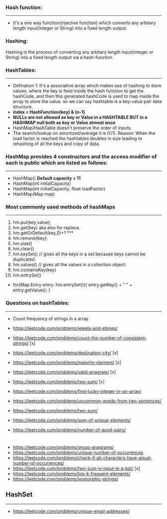 ### Hash function: 
-------------------------------------------------------------------------------------------------
-   It's a one way function(injective function) which converts any arbitary length input(integer or String) into a fixed length output.

### Hashing:
Hashing is the process of converting any arbitary length input(integer or String) into a fixed length output via a hash-function


### HashTables:
-------------------------------------------------------------------------------------------------
-   Defination 1: It's a associative array which makes use of hashing to store values, where the key is feed inside the hash function to get the hashCode, and then this generated hashCode is used to map inside the array to store the value. so we can say hashtable is a key-value pair data structure.
-  **index = HashFunction(key) & (n-1)**
- **NULLs are not allowed as key or Value in a HASHTABLE BUT in a HASHMAP null both as key or Value atmost once** 
- HashMap/HashTable doesn't preserve the order of inputs.
- The  search/lookup on amortized/average it is  O(1). Reason: When the load factor is reached the hashtables doubles in size leading to rehashing of all the keys and copy of data.


### HashMap provides 4 constructors and the access modifier of each is public which are listed as follows:
------------------------------------------------------------------------------------------------------
- HashMap()  **Default capacity = 11**
- HashMap(int initialCapacity) 
- HashMap(int initialCapacity, float loadFactor)
- HashMap(Map map)

### Most commonly used methods of hashMaps
-------------------------------------------------------------------------------------------------
1. hm.put(key,value);
2. hm.get(key) aka also for replace.
3. hm.getOrDefault(key,0)+1 *** 
4. hm.remove(key);
5. hm.size()
6. hm.clear()
7. hm.keySet() // gives all the keys in a set because keys cannot be duplicated.
8. hm.values() // gives all the values in a collection object.
9. hm.containsKey(key)
10. hm.entrySet()
- for(Map.Entry entry: hm.entrySet()){
    entry.getKey() + " " + entry.getValue(); 
}

### Questions on hashTables:
--------------------------------------------------------------------------------------------
- Count frequency of strings in a array
- https://leetcode.com/problems/jewels-and-stones/ 
- https://leetcode.com/problems/count-the-number-of-consistent-strings/ [x]
- https://leetcode.com/problems/destination-city/ [x]
- https://leetcode.com/problems/majority-element/ [x]
- https://leetcode.com/problems/valid-anagram/    [x]
- https://leetcode.com/problems/two-sum/        [x]

- https://leetcode.com/problems/find-lucky-integer-in-an-array/ 
- https://leetcode.com/problems/uncommon-words-from-two-sentences/
- https://leetcode.com/problems/two-sum/ 
- https://leetcode.com/problems/sum-of-unique-elements/ 
- https://leetcode.com/problems/number-of-good-pairs/ 


# 
- https://leetcode.com/problems/group-anagrams/ 
- https://leetcode.com/problems/unique-number-of-occurrences
- https://leetcode.com/problems/check-if-all-characters-have-equal-number-of-occurrences/ 
- https://leetcode.com/problems/two-sum-iv-input-is-a-bst/ [x]
- https://leetcode.com/problems/top-k-frequent-elements/ 
- https://leetcode.com/problems/isomorphic-strings/ 


## HashSet
--------------------------------------------------------------------------
- https://leetcode.com/problems/unique-email-addresses/ 